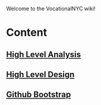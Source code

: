 Welcome to the VocationalNYC wiki!
# Content
## [High Level Analysis]()
## [High Level Design]()
## [Github Bootstrap]()


